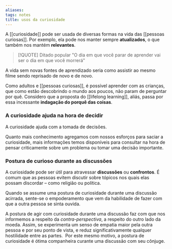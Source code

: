 ```yaml
---
aliases: 
tags: notes
title: usos da curiosidade
---
```


A [[curiosidade]] pode ser usada de diversas formas na vida das [[pessoas curiosas]]. Por exemplo, ela pode nos manter sempre **atualizados**, o que também nos mantém **relevantes**.

> [!QUOTE] Ditado popular
> "O dia em que você parar de aprender vai ser o dia em que você morrerá"

A vida sem novas fontes de aprendizado seria como assistir ao mesmo filme sendo reprisado de novo e de novo.

Como adultos e [[pessoas curiosas]], é possível aprender com as crianças, que como estão descobrindo o mundo aos poucos, não param de perguntar por quê. Considero que a proposta do [[lifelong learning]], aliás, passa por essa incessante **indagação do porquê das coisas**.

### A curiosidade ajuda na hora de decidir

A curiosidade ajuda com a tomada de decisões. 

Quanto mais conhecimento agregamos com nossos esforços para saciar a curiosidade, mais informações temos disponíveis para consultar na hora de pensar criticamente sobre um problema ou tomar uma decisão importante.

### Postura de curioso durante as discussões

A curiosidade pode ser útil para atravessar **discussões** ou **confrontos**. É comum que as pessoas evitem discutir sobre tópicos nos quais elas possam discordar – como religião ou política. 

Quando se assume uma postura de curiosidade durante uma discussão acirrada, sente-se o empoderamento que vem da habilidade de fazer com que a outra pessoa se sinta ouvida.

A postura de agir com curiosidade durante uma discussão faz com que nos informemos a respeito da *contra-perspectiva*, a respeito do outro lado da moeda. Assim, se experimenta um senso de empatia maior pela outra pessoa e por seu ponto de vista, e reduz significativamente qualquer hostilidade entre as partes.  Por este mesmo motivo, a postura de curiosidade é ótima companheira curante uma discussão com seu cônjuge.
